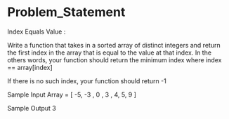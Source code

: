 # Problem_Statement

Index Equals Value :


Write a function that takes in a sorted array of distinct integers and return the first index in the array that is equal to the value at that index. In the others words, your function should return the minimum index where index == array[index]

If there is no such index, your function should return -1

Sample Input
Array = [ -5, -3 , 0 , 3 , 4, 5, 9 ]

Sample Output 
3
